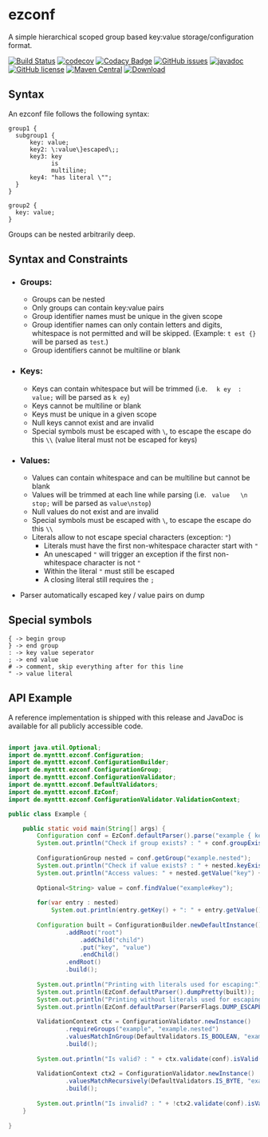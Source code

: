 # ezconf

A simple hierarchical scoped group based key:value storage/configuration format.

[![Build Status](https://travis-ci.com/mynttt/ezconf.svg?branch=master)](https://travis-ci.com/mynttt/ezconf) 
[![codecov](https://codecov.io/gh/mynttt/ezconf/branch/master/graph/badge.svg)](https://codecov.io/gh/mynttt/ezconf)
[![Codacy Badge](https://api.codacy.com/project/badge/Grade/8cb79eae6f2c4cb2a203679556b6203d)](https://www.codacy.com/manual/mynttt/ezconf?utm_source=github.com&amp;utm_medium=referral&amp;utm_content=mynttt/ezconf&amp;utm_campaign=Badge_Grade)
[![GitHub issues](https://img.shields.io/github/issues/mynttt/ezconf)](https://github.com/mynttt/ezconf/issues) 
[![javadoc](https://javadoc.io/badge2/de.mynttt/ezconf/javadoc.svg)](https://javadoc.io/doc/de.mynttt/ezconf) 
[![GitHub license](https://img.shields.io/github/license/mynttt/ezconf)](https://github.com/mynttt/ezconf/blob/master/LICENSE)
[![Maven Central](https://maven-badges.herokuapp.com/maven-central/de.mynttt/ezconf/badge.svg)](https://maven-badges.herokuapp.com/maven-central/de.mynttt/ezconf)
[![Download](https://api.bintray.com/packages/mynttt/oss/de.mynttt.ezconf/images/download.svg) ](https://bintray.com/mynttt/oss/de.mynttt.ezconf/_latestVersion)

## Syntax

An ezconf file follows the following syntax:

```
group1 {
  subgroup1 {
      key: value;
      key2: \:value\}escaped\;;
      key3: key
            is
            multiline;
      key4: "has literal \"";
  }
}

group2 {
  key: value;
}
```

Groups can be nested arbitrarily deep.

## Syntax and Constraints

- ### Groups:
  - Groups can be nested
  - Only groups can contain key:value pairs
  - Group identifier names must be unique in the given scope
  - Group identifier names can only contain letters and digits, whitespace is not permitted and will be skipped. (Example: `t est {}` will be parsed as `test`.)
  - Group identifiers cannot be multiline or blank

- ### Keys:
  - Keys can contain whitespace but will be trimmed (i.e. `  k ey  : value;` will be parsed as `k ey`)
  - Keys cannot be multiline or blank
  - Keys must be unique in a given scope
  - Null keys cannot exist and are invalid
  - Special symbols must be escaped with `\`, to escape the escape do this `\\` (value literal must not be escaped for keys)

- ### Values:
  - Values can contain whitespace and can be multiline but cannot be blank
  - Values will be trimmed at each line while parsing (i.e. ` value   \n   stop;` will be parsed as `value\nstop`)
  - Null values do not exist and are invalid
  - Special symbols must be escaped with `\`, to escape the escape do this `\\`
  - Literals allow to not escape special characters (exception: `"`)
    - Literals must have the first non-whitespace character start with `"`
    - An unescaped `"` will trigger an exception if the first non-whitespace character is not `"`
    - Within the literal `"` must still be escaped
    - A closing literal still requires the `;`
  
- Parser automatically escaped key / value pairs on dump

## Special symbols
```
{ -> begin group
} -> end group
: -> key value seperator
; -> end value
# -> comment, skip everything after for this line
" -> value literal
```

## API Example

A reference implementation is shipped with this release and JavaDoc is available for all publicly accessible code.

```java

import java.util.Optional;
import de.mynttt.ezconf.Configuration;
import de.mynttt.ezconf.ConfigurationBuilder;
import de.mynttt.ezconf.ConfigurationGroup;
import de.mynttt.ezconf.ConfigurationValidator;
import de.mynttt.ezconf.DefaultValidators;
import de.mynttt.ezconf.EzConf;
import de.mynttt.ezconf.ConfigurationValidator.ValidationContext;

public class Example {

    public static void main(String[] args) {
        Configuration conf = EzConf.defaultParser().parse("example { key: true; nested { key: value; }}");
        System.out.println("Check if group exists? : " + conf.groupExists("example"));
        
        ConfigurationGroup nested = conf.getGroup("example.nested");
        System.out.println("Check if value exists? : " + nested.keyExists("key"));
        System.out.println("Access values: " + nested.getValue("key") + " or " + conf.getValue("example.nested#key"));
        
        Optional<String> value = conf.findValue("example#key");
        
        for(var entry : nested)
            System.out.println(entry.getKey() + ": " + entry.getValue());
        
        Configuration built = ConfigurationBuilder.newDefaultInstance()
                .addRoot("root")
                    .addChild("child")
                    .put("key", "value")
                    .endChild()
                .endRoot()
                .build();
        
        System.out.println("Printing with literals used for escaping:");
        System.out.println(EzConf.defaultParser().dumpPretty(built));
        System.out.println("Printing without literals used for escaping:");
        System.out.println(EzConf.defaultParser(ParserFlags.DUMP_ESCAPE_INSTEAD_OF_LITERAL).dumpPretty(built));
        
        ValidationContext ctx = ConfigurationValidator.newInstance()
                .requireGroups("example", "example.nested")
                .valuesMatchInGroup(DefaultValidators.IS_BOOLEAN, "example")
                .build();
        
        System.out.println("Is valid? : " + ctx.validate(conf).isValid());
        
        ValidationContext ctx2 = ConfigurationValidator.newInstance()
                .valuesMatchRecursively(DefaultValidators.IS_BYTE, "example")
                .build();
        
        System.out.println("Is invalid? : " + !ctx2.validate(conf).isValid());
    }
    
}

```
